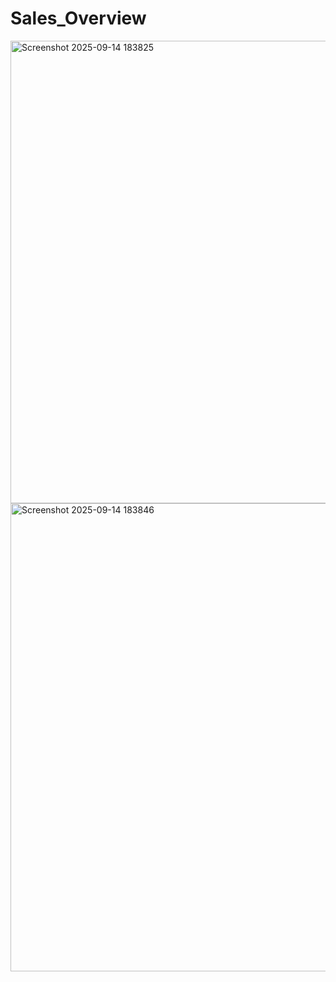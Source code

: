 # Sales_Overview
<img width="1324" height="740" alt="Screenshot 2025-09-14 183825" src="https://github.com/user-attachments/assets/54f3b662-cf65-43b7-b721-47f0664fb939" />

<img width="1323" height="749" alt="Screenshot 2025-09-14 183846" src="https://github.com/user-attachments/assets/a105ae31-4c45-4d5a-b84d-21ef1dd646e3" />
